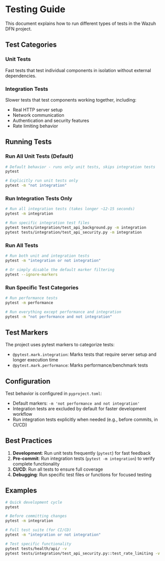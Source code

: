 # Testing Guide

This document explains how to run different types of tests in the Wazuh DFN project.

## Test Categories

### Unit Tests
Fast tests that test individual components in isolation without external dependencies.

### Integration Tests
Slower tests that test components working together, including:
- Real HTTP server setup
- Network communication
- Authentication and security features
- Rate limiting behavior

## Running Tests

### Run All Unit Tests (Default)
```bash
# Default behavior - runs only unit tests, skips integration tests
pytest

# Explicitly run unit tests only
pytest -m "not integration"
```

### Run Integration Tests Only
```bash
# Run all integration tests (takes longer ~12-15 seconds)
pytest -m integration

# Run specific integration test files
pytest tests/integration/test_api_background.py -m integration
pytest tests/integration/test_api_security.py -m integration
```

### Run All Tests
```bash
# Run both unit and integration tests
pytest -m "integration or not integration"

# Or simply disable the default marker filtering
pytest --ignore-markers
```

### Run Specific Test Categories
```bash
# Run performance tests
pytest -m performance

# Run everything except performance and integration
pytest -m "not performance and not integration"
```

## Test Markers

The project uses pytest markers to categorize tests:

- `@pytest.mark.integration`: Marks tests that require server setup and longer execution time
- `@pytest.mark.performance`: Marks performance/benchmark tests

## Configuration

Test behavior is configured in `pyproject.toml`:
- Default markers: `-m 'not performance and not integration'`
- Integration tests are excluded by default for faster development workflow
- Run integration tests explicitly when needed (e.g., before commits, in CI/CD)

## Best Practices

1. **Development**: Run unit tests frequently (`pytest`) for fast feedback
2. **Pre-commit**: Run integration tests (`pytest -m integration`) to verify complete functionality
3. **CI/CD**: Run all tests to ensure full coverage
4. **Debugging**: Run specific test files or functions for focused testing

## Examples

```bash
# Quick development cycle
pytest

# Before committing changes
pytest -m integration

# Full test suite (for CI/CD)
pytest -m "integration or not integration"

# Test specific functionality
pytest tests/health/api/ -v
pytest tests/integration/test_api_security.py::test_rate_limiting -v
```
